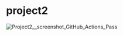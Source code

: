 # project2

![Project2__screenshot_GitHub_Actions_Pass](https://user-images.githubusercontent.com/14298823/126050283-b5ef5131-5ec6-46e6-80aa-6f2fbbaabe99.JPG)
